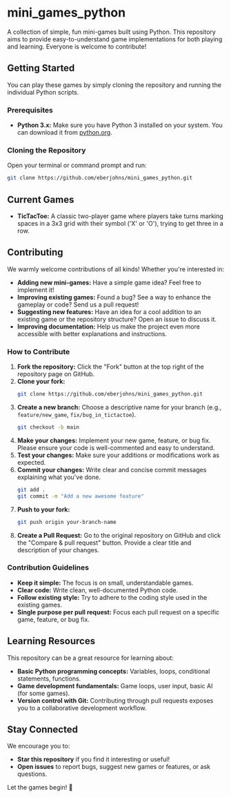 # mini_games_python

A collection of simple, fun mini-games built using Python. This repository aims to provide easy-to-understand game implementations for both playing and learning. Everyone is welcome to contribute!

## Getting Started

You can play these games by simply cloning the repository and running the individual Python scripts.

### Prerequisites

* **Python 3.x:** Make sure you have Python 3 installed on your system. You can download it from [python.org](https://www.python.org/downloads/).

### Cloning the Repository

Open your terminal or command prompt and run:

```bash
git clone https://github.com/eberjohns/mini_games_python.git
```

## Current Games

* **TicTacToe:** A classic two-player game where players take turns marking spaces in a 3x3 grid with their symbol ('X' or 'O'), trying to get three in a row.

## Contributing

We warmly welcome contributions of all kinds\! Whether you're interested in:

* **Adding new mini-games:** Have a simple game idea? Feel free to implement it\!
* **Improving existing games:** Found a bug? See a way to enhance the gameplay or code? Send us a pull request\!
* **Suggesting new features:** Have an idea for a cool addition to an existing game or the repository structure? Open an issue to discuss it.
* **Improving documentation:** Help us make the project even more accessible with better explanations and instructions.

### How to Contribute

1.  **Fork the repository:** Click the "Fork" button at the top right of the repository page on GitHub.
2.  **Clone your fork:**
    ```bash
    git clone https://github.com/eberjohns/mini_games_python.git
    ```
3.  **Create a new branch:** Choose a descriptive name for your branch (e.g., `feature/new_game`, `fix/bug_in_tictactoe`).
    ```bash
    git checkout -b main
    ```
4.  **Make your changes:** Implement your new game, feature, or bug fix. Please ensure your code is well-commented and easy to understand.
5.  **Test your changes:** Make sure your additions or modifications work as expected.
6.  **Commit your changes:** Write clear and concise commit messages explaining what you've done.
    ```bash
    git add .
    git commit -m "Add a new awesome feature"
    ```
7.  **Push to your fork:**
    ```bash
    git push origin your-branch-name
    ```
8.  **Create a Pull Request:** Go to the original repository on GitHub and click the "Compare & pull request" button. Provide a clear title and description of your changes.

### Contribution Guidelines

* **Keep it simple:** The focus is on small, understandable games.
* **Clear code:** Write clean, well-documented Python code.
* **Follow existing style:** Try to adhere to the coding style used in the existing games.
* **Single purpose per pull request:** Focus each pull request on a specific game, feature, or bug fix.

## Learning Resources

This repository can be a great resource for learning about:

* **Basic Python programming concepts:** Variables, loops, conditional statements, functions.
* **Game development fundamentals:** Game loops, user input, basic AI (for some games).
* **Version control with Git:** Contributing through pull requests exposes you to a collaborative development workflow.

## Stay Connected

We encourage you to:

* **Star this repository** if you find it interesting or useful\!
* **Open issues** to report bugs, suggest new games or features, or ask questions.

Let the games begin\! 🚀

